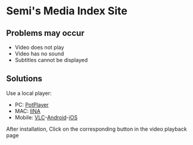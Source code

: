 # Semi's Media Index Site
## Problems may occur
- Video does not play
- Video has no sound
- Subtitles cannot be displayed
## Solutions
Use a local player:
- PC: [PotPlayer](https://potplayer.daum.net/)
- MAC: [IINA](https://iina.io/)
- Mobile: [VLC](https://www.videolan.org/)-[Android](https://www.videolan.org/vlc/download-android.html)-[iOS](https://www.videolan.org/vlc/download-ios.html) 
 
After installation, Click on the corresponding button in the video playback page
